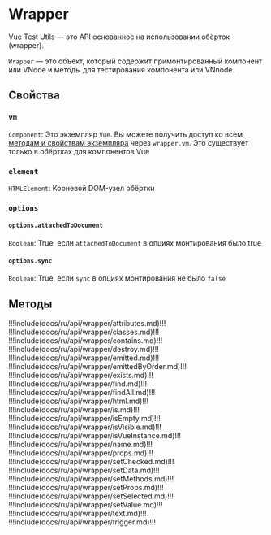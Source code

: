 # Wrapper

Vue Test Utils — это API основанное на использовании обёрток (wrapper).

`Wrapper`  — это объект, который содержит примонтированный компонент или VNode и методы для тестирования компонента или VNnode.

## Свойства

### `vm`

`Component`: Это экземпляр `Vue`. Вы можете получить доступ ко всем [методам и свойствам экземпляра](https://ru.vuejs.org/v2/api/index.html#Опции-—-данные) через `wrapper.vm`. Это существует только в обёртках для компонентов Vue 

### `element`

`HTMLElement`: Корневой DOM-узел обёртки   

### `options` 

#### `options.attachedToDocument`

`Boolean`: True, если `attachedToDocument` в опциях монтирования было true  

#### `options.sync` 

`Boolean`: True, если `sync` в опциях монтирования не было `false`

## Методы

!!!include(docs/ru/api/wrapper/attributes.md)!!!
!!!include(docs/ru/api/wrapper/classes.md)!!!
!!!include(docs/ru/api/wrapper/contains.md)!!!
!!!include(docs/ru/api/wrapper/destroy.md)!!!
!!!include(docs/ru/api/wrapper/emitted.md)!!!
!!!include(docs/ru/api/wrapper/emittedByOrder.md)!!!
!!!include(docs/ru/api/wrapper/exists.md)!!!
!!!include(docs/ru/api/wrapper/find.md)!!!
!!!include(docs/ru/api/wrapper/findAll.md)!!!
!!!include(docs/ru/api/wrapper/html.md)!!!
!!!include(docs/ru/api/wrapper/is.md)!!!
!!!include(docs/ru/api/wrapper/isEmpty.md)!!!
!!!include(docs/ru/api/wrapper/isVisible.md)!!!
!!!include(docs/ru/api/wrapper/isVueInstance.md)!!!
!!!include(docs/ru/api/wrapper/name.md)!!!
!!!include(docs/ru/api/wrapper/props.md)!!!
!!!include(docs/ru/api/wrapper/setChecked.md)!!!
!!!include(docs/ru/api/wrapper/setData.md)!!!
!!!include(docs/ru/api/wrapper/setMethods.md)!!!
!!!include(docs/ru/api/wrapper/setProps.md)!!!
!!!include(docs/ru/api/wrapper/setSelected.md)!!!
!!!include(docs/ru/api/wrapper/setValue.md)!!!
!!!include(docs/ru/api/wrapper/text.md)!!!
!!!include(docs/ru/api/wrapper/trigger.md)!!!
